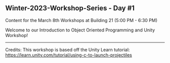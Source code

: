 ## Winter-2023-Workshop-Series - Day #1

Content for the March 8th Workshops at Building 21 (5:00 PM - 6:30 PM)

Welcome to our Introduction to Object Oriented Programming and Unity Workshop! 




_______________________________________________________________________________
Credits: 
This workshop is based off the Unity Learn tutorial: https://learn.unity.com/tutorial/using-c-to-launch-projectiles

